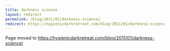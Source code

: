 ```yaml
---
title: darkness science
layout: redirect
permalink: /blog/2011/01/darkness-science/
redirect: https://hygienicdarkretreat.com/blog/2011/01/darkness-science/
---
```


Page moved to <https://hygienicdarkretreat.com/blog/2011/01/darkness-science/>

